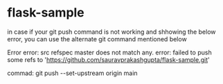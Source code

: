 # flask-sample

in case if your git push command is not working and shhowing the below error, you can use the alternate git command mentioned below

Error
error: src refspec master does not match any.
error: failed to push some refs to 'https://github.com/sauravprakashgupta/flask-sample.git'

commad: git push --set-upstream origin main